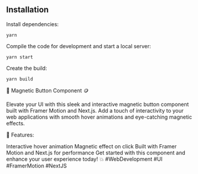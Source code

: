 ## Installation

Install dependencies:

```
yarn
```

Compile the code for development and start a local server:

```
yarn start
```

Create the build:

```
yarn build
```

🧲 Magnetic Button Component 🪙

Elevate your UI with this sleek and interactive magnetic button component built with Framer Motion and Next.js. Add a touch of interactivity to your web applications with smooth hover animations and eye-catching magnetic effects.

🚀 Features:

Interactive hover animation
Magnetic effect on click
Built with Framer Motion and Next.js for performance
Get started with this component and enhance your user experience today! 💥 
#WebDevelopment #UI #FramerMotion #NextJS
